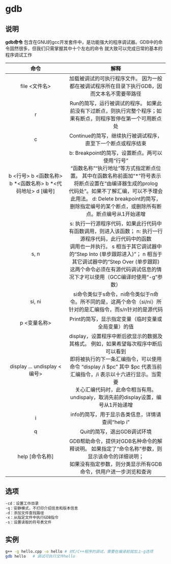 # gdb

## 说明

**gdb命令** 包含在GNU的gcc开发套件中，是功能强大的程序调试器。GDB中的命令固然很多，但我们只需掌握其中十个左右的命令
就大致可以完成日常的基本的程序调试工作

| 命令 | 解释 |
| :------: | :------: |
| file <文件名> | 加载被调试的可执行程序文件。 因为一般都在被调试程序所在目录下执行GDB，因而文本名不需要带路径 |
| r | Run的简写，运行被调试的程序。 如果此前没有下过断点，则执行完整个程序；如果有断点，则程序暂停在第一个可用断点处 |
| c | Continue的简写，继续执行被调试程序，直至下一个断点或程序结束 |
| b <行号> b <函数名称> b *<函数名称> b *<代码地址> d [编号] | b: Breakpoint的简写，设置断点。两可以使用“行号”<br>“函数名称”“执行地址”等方式指定断点位置。 其中在函数名称前面加“*”符号表示将断点设置在“由编译器生成的prolog<br>代码处”。如果不了解汇编，可以不予理会此用法。 d: Delete breakpoint的简写，<br>删除指定编号的某个断点，或删除所有断点。断点编号从1开始递增 |
| s, n | s: 执行一行源程序代码，如果此行代码中有函数调用，则进入该函数； n: 执行一行源程序代码，此行代码中的函数<br>调用也一并执行。 s 相当于其它调试器中的“Step Into (单步跟踪进入)”； n 相当于其它调试器中的“Step Over (单步跟踪)<br>这两个命令必须在有源代码调试信息的情况下才可以使用（GCC编译时使用“-g”参数） |
| si, ni | si命令类似于s命令，ni命令类似于n命令。所不同的是，这两个命令（si/ni）所针对的是汇编指令，而s/n针对的是源代码 |
| p <变量名称> | Print的简写，显示指定变量（临时变量或全局变量）的值 |
| display ... undisplay <编号> | display，设置程序中断后欲显示的数据及其格式。 例如，如果希望每次程序中断后可以看到<br>即将被执行的下一条汇编指令，可以使用命令 “display /i $pc” 其中 $pc 代表当前汇编指令，/i 表示以十六进行显示。当需要<br>关心汇编代码时，此命令相当有用。 undispaly，取消先前的display设置，编号从1开始递增 |
| i | info的简写，用于显示各类信息，详情请查阅“help i” |
| q | Quit的简写，退出GDB调试环境 |
| help [命令名称] | GDB帮助命令，提供对GDB名种命令的解释说明。 如果指定了“命令名称”参数，则显示该命令的详细说明；<br>如果没有指定参数，则分类显示所有GDB命令，供用户进一步浏览和查询 |

## 选项

```markdown
-cd：设置工作目录
-q：安静模式，不打印介绍信息和版本信息
-d：添加文件查找路径
-x：从指定文件中执行GDB指令
-s：设置读取的符号表文件
```

## 实例

```bash
g++ -g hello.cpp -o hello # 对C/C++程序的调试，需要在编译前就加上-g选项
gdb hello   # 调试可执行文件hello


```
